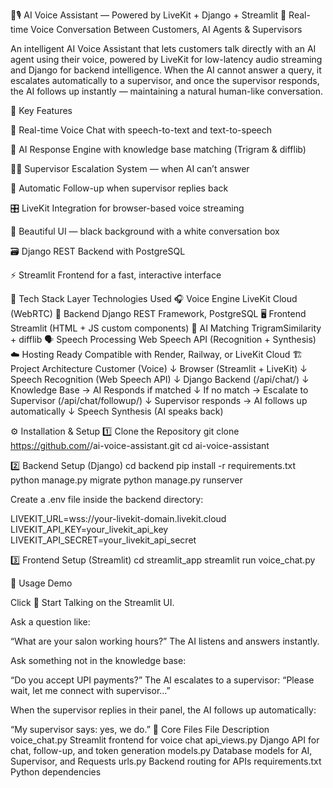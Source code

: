 🧠🎙️ AI Voice Assistant — Powered by LiveKit + Django + Streamlit
🚀 Real-time Voice Conversation Between Customers, AI Agents & Supervisors

An intelligent AI Voice Assistant that lets customers talk directly with an AI agent using their voice, powered by LiveKit for low-latency audio streaming and Django for backend intelligence.
When the AI cannot answer a query, it escalates automatically to a supervisor, and once the supervisor responds, the AI follows up instantly — maintaining a natural human-like conversation.

🌟 Key Features

🎤 Real-time Voice Chat with speech-to-text and text-to-speech

🧠 AI Response Engine with knowledge base matching (Trigram & difflib)

🧍‍💼 Supervisor Escalation System — when AI can’t answer

🔁 Automatic Follow-up when supervisor replies back

🎛️ LiveKit Integration for browser-based voice streaming

💬 Beautiful UI — black background with a white conversation box

🗃️ Django REST Backend with PostgreSQL

⚡ Streamlit Frontend for a fast, interactive interface

🧩 Tech Stack
Layer	Technologies Used
🎧 Voice Engine	LiveKit Cloud (WebRTC)
🧠 Backend	Django REST Framework, PostgreSQL
🖥️ Frontend	Streamlit (HTML + JS custom components)
🧩 AI Matching	TrigramSimilarity + difflib
🗣️ Speech Processing	Web Speech API (Recognition + Synthesis)
☁️ Hosting Ready	Compatible with Render, Railway, or LiveKit Cloud
🏗️ Project Architecture
Customer (Voice)
   ↓
Browser (Streamlit + LiveKit)
   ↓
Speech Recognition (Web Speech API)
   ↓
Django Backend (/api/chat/)
   ↓
Knowledge Base → AI Responds if matched
   ↓
If no match → Escalate to Supervisor (/api/chat/followup/)
   ↓
Supervisor responds → AI follows up automatically
   ↓
Speech Synthesis (AI speaks back)

⚙️ Installation & Setup
1️⃣ Clone the Repository
git clone https://github.com/<your-username>/ai-voice-assistant.git
cd ai-voice-assistant

2️⃣ Backend Setup (Django)
cd backend
pip install -r requirements.txt
python manage.py migrate
python manage.py runserver


Create a .env file inside the backend directory:

LIVEKIT_URL=wss://your-livekit-domain.livekit.cloud
LIVEKIT_API_KEY=your_livekit_api_key
LIVEKIT_API_SECRET=your_livekit_api_secret

3️⃣ Frontend Setup (Streamlit)
cd streamlit_app
streamlit run voice_chat.py

💬 Usage Demo

Click 🎤 Start Talking on the Streamlit UI.

Ask a question like:

“What are your salon working hours?”
The AI listens and answers instantly.

Ask something not in the knowledge base:

“Do you accept UPI payments?”
The AI escalates to a supervisor:
“Please wait, let me connect with supervisor…”

When the supervisor replies in their panel, the AI follows up automatically:

“My supervisor says: yes, we do.”
🧠 Core Files
File	Description
voice_chat.py	Streamlit frontend for voice chat
api_views.py	Django API for chat, follow-up, and token generation
models.py	Database models for AI, Supervisor, and Requests
urls.py	Backend routing for APIs
requirements.txt	Python dependencies
